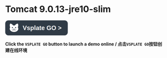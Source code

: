 # Tomcat 9.0.13-jre10-slim

<a href="https://www.vsplate.com/?docker-compose=https://github.com/vsplate/dcenvs/tomcat/9.0.13-jre10-slim"><img alt="VSPLATE GO" src="https://raw.githubusercontent.com/vsplate/images/master/vsgo_btn.png" width="200px"></a>

**Click the `VSPLATE GO` button to launch a demo online / 点击`VSPLATE GO`按钮创建在线环境**